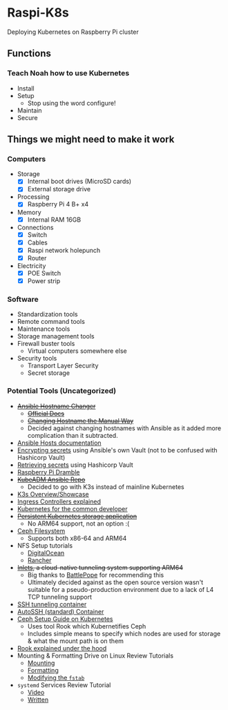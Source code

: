 # Raspi-K8s

Deploying Kubernetes on Raspberry Pi cluster

## Functions

### Teach Noah how to use Kubernetes

- Install
- Setup
  - Stop using the word configure!
- Maintain
- Secure

## Things we might need to make it work

### Computers

- Storage
  - [x] Internal boot drives (MicroSD cards)
  - [x] External storage drive
- Processing
  - [x] Raspberry Pi 4 B+ x4
- Memory
  - [x] Internal RAM 16GB
- Connections
  - [x] Switch
  - [x] Cables
  - [x] Raspi network holepunch
  - [x] Router
- Electricity
  - [x] POE Switch
  - [x] Power strip

### Software

- Standardization tools
- Remote command tools
- Maintenance tools
- Storage management tools
- Firewall buster tools
  - Virtual computers somewhere else
- Security tools
  - Transport Layer Security
  - Secret storage

### Potential Tools (Uncategorized)

- ~~[Ansible Hostname Changer](https://github.com/codylane/ansible-playbook-change-hostname)~~
  - ~~[Official Docs](https://docs.ansible.com/ansible/latest/modules/hostname_module.html)~~
  - ~~[Changing Hostname the Manual Way](https://www.howtogeek.com/167195/how-to-change-your-raspberry-pi-or-other-linux-devices-hostname/)~~
  - Decided against changing hostnames with Ansible as it added more complication than it subtracted.
- [Ansible Hosts documentation](https://docs.ansible.com/ansible/latest/user_guide/intro_inventory.html)
- [Encrypting secrets](https://www.youtube.com/watch?v=BBTadK3cAww) using Ansible's own Vault (not to be confused with Hashicorp Vault)
- [Retrieving secrets](https://docs.ansible.com/ansible/latest/plugins/lookup/hashi_vault.html) using Hashicorp Vault
- [Raspberry Pi Dramble](https://github.com/geerlingguy/raspberry-pi-dramble/tree/master/roles)
- ~~[KubeADM Ansible Repo](https://github.com/kairen/kubeadm-ansible)~~
  - Decided to go with K3s instead of mainline Kubernetes
- [K3s Overview/Showcase](https://www.youtube.com/watch?v=WYPd7i15XOg&feature=share)
- [Ingress Controllers explained](https://www.youtube.com/watch?v=GhZi4DxaxxE)
- [Kubernetes for the common developer](https://www.youtube.com/watch?v=lAyL9HKx8cQ)
- ~~[Persistent Kubernetes storage application](https://github.com/longhorn/longhorn)~~
  - No ARM64 support, not an option :(
- [Ceph Filesystem](https://hub.docker.com/r/ceph/ceph)
  - Supports both x86-64 and ARM64
- NFS Setup tutorials
  - [DigitalOcean](https://www.digitalocean.com/community/tutorials/how-to-set-up-an-nfs-mount-on-ubuntu-20-04)
  - [Rancher](https://rancher.com/docs/rancher/v2.x/en/cluster-admin/volumes-and-storage/examples/nfs/)
- ~~[Inlets](https://github.com/inlets/inlets), a cloud-native tunneling system supporting ARM64~~
  - Big thanks to [BattlePope](https://www.reddit.com/user/BattlePope) for recommending this
  - Ultimately decided against as the open source version wasn't suitable for a pseudo-production environment due to a lack of L4 TCP tunneling support
- [SSH tunneling container](https://github.com/Jossec101/SSHTunneller)
- [AutoSSH (standard) Container](https://github.com/jnovack/docker-autossh)
- [Ceph Setup Guide on Kubernetes](https://www.youtube.com/watch?v=wIRMxl_oEMM)
  - Uses tool Rook which Kubernetifies Ceph
  - Includes simple means to specify which nodes are used for storage & what the mount path is on them
- [Rook explained under the hood](https://code.rothanaheavyengineering.com/noahsbwilliams/raspi-k8s)
- Mounting & Formatting Drive on Linux Review Tutorials
  - [Mounting](https://vitux.com/how-to-manually-mount-unmount-a-usb-device-on-ubuntu/)
  - [Formatting](https://www.techwalla.com/articles/how-to-format-a-usb-flash-drive-in-linux)
  - [Modifying the `fstab`](https://www.howtogeek.com/howto/38125/htg-explains-what-is-the-linux-fstab-and-how-does-it-work/)
- `systemd` Services Review Tutorial
  - [Video](https://www.youtube.com/watch?v=fYQBvjYQ63U)
  - [Written](https://www.devdungeon.com/content/creating-systemd-service-files) 
